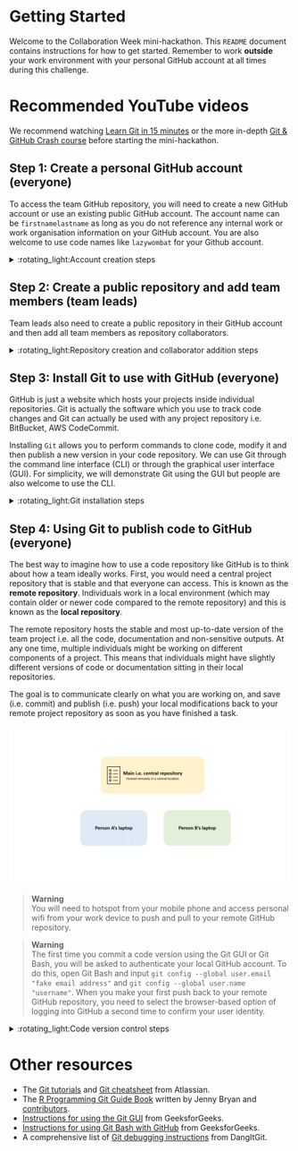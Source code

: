 # Getting Started    
Welcome to the Collaboration Week mini-hackathon. This `README` document contains instructions for how to get started. Remember to work **outside** your work environment with your personal GitHub account at all times during this challenge. 

# Recommended YouTube videos  
We recommend watching [Learn Git in 15 minutes](https://www.youtube.com/watch?v=USjZcfj8yxE) or the more in-depth [Git & GitHub Crash course](https://www.youtube.com/watch?v=RGOj5yH7evk) before starting the mini-hackathon.   

## Step 1: Create a personal GitHub account (everyone)  
To access the team GitHub repository, you will need to create a new GitHub account or use an existing public GitHub account. The account name can be `firstnamelastname` as long as you do not reference any internal work or work organisation information on your GitHub account. You are also welcome to use code names like `lazywombat` for your Github account.     

<details><summary>:rotating_light:Account creation steps</summary>  
<p>   

1. Navigate to [https://github.com/](https://github.com/) and enter your **non-work** email address to sign up for a GitHub account.   

    <img src="./figures/github_webpage.png" width="500px"><br>   

2. This takes you to the next prompt where you are asked to create a password and GitHub username. You can type `n` to avoid receiving GitHub announcements through email.   

    <img src="./figures/github_account_creation.png" width="500px"><br>    

3. Verify your account through your nominated non-work email address.   

4. Sign up to a **free** GitHub account i.e. student account for use with 5 - 10 members. You can leave all other GitHub features unticked.   

5. Congratulations! You have now logged into your personal GitHub account. Send your username to your team lead. Your account will look relatively empty at first, like the example below.  

    <img src="./figures/github_account_view.png" width="500px"><br>  

</p>  
</details>  


## Step 2: Create a public repository and add team members (team leads)  
Team leads also need to create a public repository in their GitHub account and then add all team members as repository collaborators.  

<details><summary>:rotating_light:Repository creation and collaborator addition steps</summary>  
<p>  

1. Log into your GitHub account and navigate to [https://github.com/new](https://github.com/new) to create a new repository (you can also click `+` -> `New repository` to access this from the top right hand corner inside GitHub). A repository can be thought of as a contained space to store all the code, documentation and analytical outputs produced by your project.  

2. Choose a name for your new team repository. Select the **public** repository and tick to add a README file. You can ignore the `Add .gitignore` and `Choose a license` options. Click `Create repository`.    

    <img src="./figures/create_repository.png" width="500px"><br>  

3. Navigate to your new repository via the main page (you can also access your main page at `www.github.com/yourusername`). Click on your new repository and navigate to the `Settings` tab in the bar under your repository name. Click the `Collaborators` tab and then click on the green box `Add people`. Search for your team members and then click `Add user to this repository`. Repeat this step for all your team members.   

    <img src="./figures/add_collaborators.png" width="500px"><br>  

4. An email notification should be sent to your team member. Ask your team member to open the invite and accept the collaborator request. Your team member should now be able to commit and push code to your team repository.   

    <img src="./figures/collaborator_invite.png" width="500px"><br>  

</p>
</details>

## Step 3: Install Git to use with GitHub (everyone)
GitHub is just a website which hosts your projects inside individual repositories. Git is actually the software which you use to track code changes and Git can actually be used with any project repository i.e. BitBucket, AWS CodeCommit.   

Installing `Git` allows you to perform commands to clone code, modify it and then publish a new version in your code repository. We can use Git through the command line interface (CLI) or through the graphical user interface (GUI). For simplicity, we will demonstrate Git using the GUI but people are also welcome to use the CLI.     

<details><summary>:rotating_light:Git installation steps</summary>  
<p>  

1. Git is installed by default on Mac and Linux machines. Search through your applications to check whether you already have Git installed. To install Git on your non-work laptop or computer, navigate to [https://git-scm.com/downloads](https://git-scm.com/downloads) and select your operating system.    

    <img src="./figures/git_webpage.png" width="500px"><br>  

2. For Windows users, click on `Click here to download` and then open the downloaded file (which will be called something like `Git-2.37.1-64-bit`). Proceed by allowing the program to make changes to your computer.    

    <img src="./figures/download_git_from_windows.png" width="500px"><br>   

3. An installation prompt should appear. Click through `Next` and leave the default component selection unchanged (i.e. install both Git Bash and Git GUI). If you have a code editor i.e. Visual Studio Code, select that as your default editor. If not, you can still select Notepad as a basic code/text editor. Keep the default settings and click through `Next` until the installation takes place.   

    <img src="./figures/git_installation_process.png" width="500px"><br>  
    <img src="./figures/git_installation_process_2.png" width="500px"><br>   

4. Click `Finish` to exit the Git Setup prompt.  

    <img src="./figures/git_installation_process_3.png" width="500px"><br>  

5. Congratulations! You have now installed Git in your non-work environment. You should now be able to access the Git GUI via the search bar.  

    <img src="./figures/git_gui_search.png" width="500px"><br>  

</p>
</details>

## Step 4: Using Git to publish code to GitHub (everyone)  
The best way to imagine how to use a code repository like GitHub is to think about how a team ideally works. First, you would need a central project repository that is stable and that everyone can access. This is known as the **remote repository**. Individuals work in a local environment (which may contain older or newer code compared to the remote repository) and this is known as the **local repository**.   

The remote repository hosts the stable and most up-to-date version of the team project i.e. all the code, documentation and non-sensitive outputs. At any one time, multiple individuals might be working on different components of a project. This means that individuals might have slightly different versions of code or documentation sitting in their local repositories.  

The goal is to communicate clearly on what you are working on, and save (i.e. commit) and publish (i.e. push) your local modifications back to your remote project repository as soon as you have finished a task.  

![](./figures/git_usage_summary.gif)    

> **Warning**  
> You will need to hotspot from your mobile phone and access personal wifi from your work device to push and pull to your remote GitHub repository.   

> **Warning**  
> The first time you commit a code version using the Git GUI or Git Bash, you will be asked to authenticate your local GitHub account. To do this, open Git Bash and input `git config --global user.email "fake email address"` and `git config --global user.name "username"`. When you make your first push back to your remote GitHub repository, you need to select the browser-based option of logging into GitHub a second time to confirm your user identity.    

<details><summary>:rotating_light:Code version control steps</summary>  
<p>  

### Clone your remote repository  
1. Navigate to the GitHub repository that your team lead has created. Click on the green `Code` button and copy the HTTPS link for your repository. We would like to create a clone of this remote repository in our local environment via the copied HTTPS link.  

    <img src="./figures/repo_clone_link.png" width="500px"><br>   

2. Open the Git GUI and click `Clone existing repository`. This takes you to a window where you can enter your copied HTTPS link as the source location, and a new local working directory as your target location `C:/Users/username/Desktop/git_project/repository_name`. Click `Clone`.    

    <img src="./figures/git_gui_clone.png" width="500px"><br>   
    <img src="./figures/git_gui_clone_2.png" width="500px"><br>  

3. Congratulations! You now have a local version of your project repository. Your local repository will store the link to your remote GitHub repository automatically.  

### Create a separate local repository branch  
It is always a good habit to work on a branch which is separate to your main branch. This prevents you from accidentally overwriting your team's remote project repository without someone else to peer review your changes. 

<img src="./figures/remote_repository_branches.png" width="500px"><br>    

1. In your newly cloned local repository, navigate to `Branch` -> `Create...` to create a new branch. Name your branch something like `username_dev`.   

    <img src="./figures/git_branch.png" width="500px"><br>    

2. Click `Create` and you will automatically switch to working inside your new `username_dev` branch.   

### Add new code to your remote repository  
1. Navigate to your local working directory i.e. `C:/Users/user/git_repo/project` and start working on your project. Save all changes to your code or documents.  
2. To register your changes locally, first click `Rescan` to scan for local file updates. The bash equivalent of this is to type `git status`. Any new changes made in your local working directory will now appear under the `Unstaged Changes` window.   

    <img src="./figures/git_status.png" width="500px"><br>  

3. Add your new changes by clicking `Stage Changed`. The bash equivalent of this is to type `git add`. Added changes will now appear under the `Staged Changes` window.   

    <img src="./figures/git_add.png" width="500px"><br>  

4. Register new code changes by writing a new commit message in the Git GUI textbox and then clicking `Commit`. The bash equivalent of this is to type `git commit`. This registers a safe version of your code changes locally, which then enables you to push your committed changes to your remote repository. The first time you do this, you may see an error message prompting you to fill our your global username and user email. Do this by opening Git Bash and inputting `git config --global user.email "fake email address"` and `git config --global user.name "username"`.    

    <img src="./figures/git_commit.png" width="500px"><br>  

5. To push your local changes back to the remote repository, click `Push`. **Remember to push from your `username_dev` branch to your remote repository**. The Git GUI will push to a newly created remote GitHub branch named `username_dev`. This allows you to create a remote copy of your own changes, which a team member can review before integration back into your team's remote repository `main` branch. The bash equivalent of this is to type `git push origin HEAD:username_dev`.    

    <img src="./figures/git_commit.png" width="500px"><br>  

### Code peer review  
Congratulations! Your local code changes have now been committed to your remote repository. But the work isn't over. Working in a team, we would ideally want to implement a final level of code peer review before changes are integrated into the main remote repository (i.e. stable project version).    

1. To review your newly pushed changes, navigate to your GitHub repository and look for your `username_dev`, which contains the new version of code changes that you introduced. The peer reviewer can now choose to integrate these changes by navigating to `Contribute` -> `Open pull request`.  

    <img src="./figures/git_pull_request.png" width="500px"><br>  

2. This takes you to a new page, where a comparison of the `username_dev` and `main` branches is performed to check that the `username_dev` code changes can be successfully merged into the remote repository `main` branch. Optional: write a message documenting that peer review has been conducted and click `Create pull request`.    

    <img src="./figures/git_pull_request_2.png" width="500px"><br>  


3. Click `Merge pull request` to complete your code merge with the remote repository `main` branch. You will be asked to confirm this decision again. Remember to delete the `username_dev` branch after your changes have been successfully merged, as you no longer need this branch i.e. this reduces branch clutter for the team. 

    <img src="./figures/git_pull_request_3.png" width="500px"><br>  

:tada:Congratulations! You have successfully added changes to your team's remote repository!    

### Update your local repository with your team member's new changes   
1. Imagine that your team member has made a new change to the remote repository `main` branch whilst you were working locally on your own changes. This happens all the time. To integrate your team member's new remote changes, click `Remote` -> `Fetch from` -> `origin` to fetch the latest copy of the team's remote repository and then click `Merge` -> `Local Merge...` to merge these changes to your local repository. The bash equivalent of these two steps is to type `git push`.  

    <img src="./figures/git_push.png" width="500px"><br>   

**Warning:** If your team member and you are working on the same code changes, you will receive a code conflict error message. You can handle code conflicts by choosing the version of code to accept and then merging the rest of the project together. Ask your team lead or a hackathon helper if you get stuck here.  

</p>
</details>  

<p>  

# Other resources   
+ The [Git tutorials](https://www.atlassian.com/git/tutorials/setting-up-a-repository) and [Git cheatsheet](https://www.atlassian.com/git/tutorials/atlassian-git-cheatsheet) from Atlassian.   
+ The [R Programming Git Guide Book](https://happygitwithr.com/) written by Jenny Bryan and [contributors](https://happygitwithr.com/contrib.html).   
+ [Instructions for using the Git GUI](https://www.geeksforgeeks.org/working-on-git-for-gui/) from GeeksforGeeks.    
+ [Instructions for using Git Bash with GitHub](https://www.geeksforgeeks.org/ultimate-guide-git-github/?ref=lbp) from GeeksforGeeks.   
+ A comprehensive list of [Git debugging instructions](https://dangitgit.com/en) from DangItGit.  
